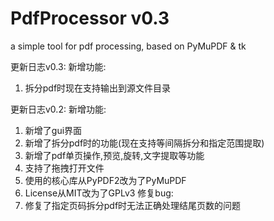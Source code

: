 # PdfProcessor v0.3
a simple tool for pdf processing, based on PyMuPDF & tk

更新日志v0.3:
新增功能:
1. 拆分pdf时现在支持输出到源文件目录


更新日志v0.2:
新增功能:
1. 新增了gui界面
2. 新增了拆分pdf时的功能(现在支持等间隔拆分和指定范围提取)
3. 新增了pdf单页操作,预览,旋转,文字提取等功能
4. 支持了拖拽打开文件
5. 使用的核心库从PyPDF2改为了PyMuPDF
6. License从MIT改为了GPLv3
修复bug:
1. 修复了指定页码拆分pdf时无法正确处理结尾页数的问题